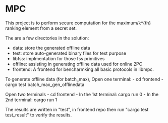 # MPC
This project is to perform secure computation for the maximum/k^{th} ranking element from a secret set.

The are a few directories in the solution:
  - data: store the generated offline data
  - test: store auto-generated binary files for test purpose
  - libfss: implmentation for those fss primitives 
  - offline: assisting in generating offline data used for online 2PC
  - frontend: A frontend for bencharmking all basic protocols in libmpc.

To generate offline data (for batch_max), Open one terminal:
    - cd frontend
    - cargo test batch_max_gen_offlinedata

Open two terminals
    - cd frontend
    - In the 1st terminal: cargo run 0
    - In the 2nd terminal: cargo run 1

The results are written in "test", in frontend repo then run "cargo test test_result" to verify the results.

